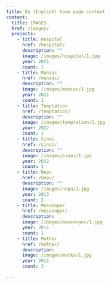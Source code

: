 ```yaml
---
title: En (English) home page content
content:
  title: IMAGES
  href: /images/
  projects:
    - title: Hospital
      href: /hospital/
      description: ""
      image: /images/hospital/1.jpg
      year: 2021
      count: 1
    - title: Maniac
      href: /maniac/
      description: ""
      image: /images/maniac/1.jpg
      year: 2021
      count: 1
    - title: Temptation
      href: /temptation/
      description: ""
      image: /images/temptation/1.jpg
      year: 2022
      count: 1
    - title: Sinai
      href: /sinai/
      description: ""
      image: /images/sinai/1.jpg
      year: 2022
      count: 1
    - title: Nepu
      href: /nepu/
      description: ""
      image: /images/nepu/1.jpg
      year: 2013
      count: 2
    - title: Messenger
      href: /messenger/
      description: 
      image: /images/messenger/1.jpg
      year: 2011
      count: 1
    - title: Mother
      href: /mother/
      description: 
      image: /images/matka/1.jpg
      year: 2011
      count: 3
    
---
```

